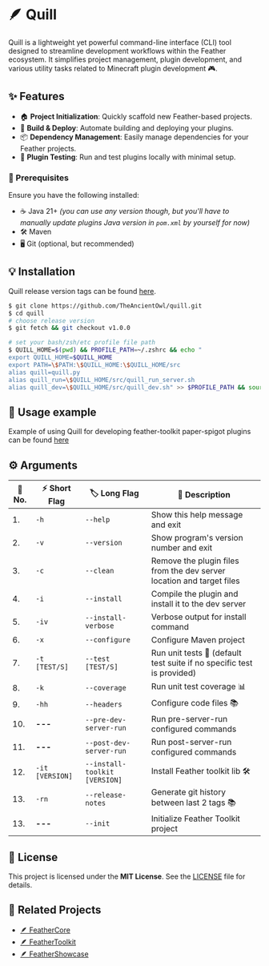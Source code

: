 # 🪶 Quill

Quill is a lightweight yet powerful command-line interface (CLI) tool designed to streamline development workflows within the Feather ecosystem. It simplifies project management, plugin development, and various utility tasks related to Minecraft plugin development 🎮.

## ✨ Features

- 🏠 **Project Initialization**: Quickly scaffold new Feather-based projects.
- 🚀 **Build & Deploy**: Automate building and deploying your plugins.
- 📦 **Dependency Management**: Easily manage dependencies for your Feather projects.
- 🧬 **Plugin Testing**: Run and test plugins locally with minimal setup.

### 🔧 Prerequisites

Ensure you have the following installed:

- ☕ Java 21+ _(you can use any version though, but you'll have to manually update plugins Java version in `pom.xml` by yourself for now)_
- 🛠️ Maven
- 🖥️ Git (optional, but recommended)

## 💡 Installation

Quill release version tags can be found [here](https://github.com/TheAncientOwl/quill/releases).

```bash
$ git clone https://github.com/TheAncientOwl/quill.git
$ cd quill
# choose release version
$ git fetch && git checkout v1.0.0

# set your bash/zsh/etc profile file path
$ QUILL_HOME=$(pwd) && PROFILE_PATH=~/.zshrc && echo "
export QUILL_HOME=$QUILL_HOME
export PATH=\$PATH:\$QUILL_HOME:\$QUILL_HOME/src
alias quill=quill.py
alias quill_run=\$QUILL_HOME/src/quill_run_server.sh
alias quill_dev=\$QUILL_HOME/src/quill_dev.sh" >> $PROFILE_PATH && source $PROFILE_PATH
```

## 🚀 Usage example

Example of using Quill for developing feather-toolkit paper-spigot plugins can be found [here](https://github.com/TheAncientOwl/feather-toolkit)

## ⚙️ Arguments

| 📏 No. | ⚡ Short Flag   | 🏷️ Long Flag                  | 📖 Description                                                         |
| ------ | --------------- | ----------------------------- | ---------------------------------------------------------------------- |
| 1.     | `-h`            | `--help`                      | Show this help message and exit                                        |
| 2.     | `-v`            | `--version`                   | Show program's version number and exit                                 |
| 3.     | `-c`            | `--clean`                     | Remove the plugin files from the dev server location and target files  |
| 4.     | `-i`            | `--install`                   | Compile the plugin and install it to the dev server                    |
| 5.     | `-iv`           | `--install-verbose`           | Verbose output for install command                                     |
| 6.     | `-x`            | `--configure`                 | Configure Maven project                                                |
| 7.     | `-t [TEST/S]`   | `--test [TEST/S]`             | Run unit tests 🧬 (default test suite if no specific test is provided) |
| 8.     | `-k`            | `--coverage`                  | Run unit test coverage 📊                                              |
| 9.     | `-hh`           | `--headers`                   | Configure code files 📚                                                |
| 10.    | **---**         | `--pre-dev-server-run`        | Run pre-server-run configured commands                                 |
| 11.    | **---**         | `--post-dev-server-run`       | Run post-server-run configured commands                                |
| 12.    | `-it [VERSION]` | `--install-toolkit [VERSION]` | Install Feather toolkit lib 🛠️                                         |
| 13.    | `-rn`           | `--release-notes`             | Generate git history between last 2 tags 📚                            |
| 13.    | **---**         | `--init`                      | Initialize Feather Toolkit project                                     |

## 📜 License

This project is licensed under the **MIT License**. See the [LICENSE](https://github.com/TheAncientOwl/quill/blob/main/LICENSE) file for details.

## 🔗 Related Projects

- [🪶 FeatherCore](https://github.com/TheAncientOwl/feather-core)
- [🪶 FeatherToolkit](https://github.com/TheAncientOwl/feather-toolkit)
- [🪶 FeatherShowcase](https://github.com/TheAncientOwl/feather-showcase)
